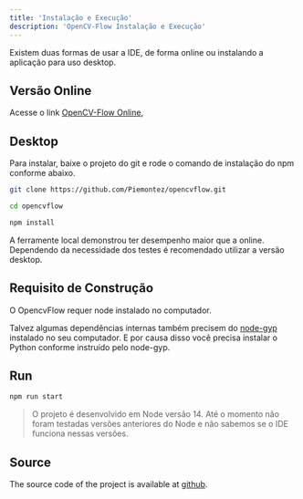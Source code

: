 ```yaml
---
title: 'Instalação e Execução'
description: 'OpenCV-Flow Instalação e Execução'
---
```


Existem duas formas de usar a IDE, de forma online ou instalando a aplicação para uso desktop. 

## Versão Online

Acesse o link [OpenCV-Flow Online](http://online.opencvflow.org/), 

## Desktop

Para instalar, baixe o projeto do git e rode o comando de instalação do npm conforme abaixo.

```bash
git clone https://github.com/Piemontez/opencvflow.git

cd opencvflow

npm install
```

A ferramente local demonstrou ter desempenho maior que a online.
Dependendo da necessidade dos testes é recomendado utilizar a versão desktop.

## Requisito de Construção

O OpencvFlow requer node instalado no computador.

Talvez algumas dependências internas também precisem do [node-gyp](https://www.npmjs.com/package/node-gyp) instalado no seu computador.
E por causa disso você precisa instalar o Python conforme instruído pelo node-gyp.

## Run

```bash
npm run start
```

> O projeto é desenvolvido em Node versão 14.
> Até o momento não foram testadas versões anteriores do Node e não sabemos se o IDE funciona nessas versões.

## Source

The source code of the project is available at [github](https://github.com/piemontez/opencvflow).
